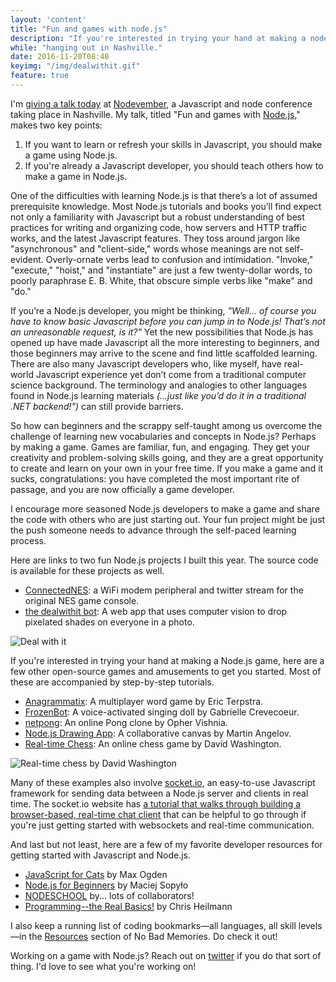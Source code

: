 ```yaml
---
layout: 'content'
title: "Fun and games with node.js"
description: "If you're interested in trying your hand at making a node.js game, here are a few open-source games and amusements to get you started."
while: "hanging out in Nashville."
date: 2016-11-20T08:48
keyimg: "/img/dealwithit.gif"
feature: true
---
```


I'm [giving a talk today](http://nobadmemories.com/events/nodevember-2016/) at [Nodevember](http://nodevember.org), a Javascript and node conference taking place in Nashville. My talk, titled "Fun and games with [Node.js](http://nodejs.org)," makes two key points:

1. If you want to learn or refresh your skills in Javascript, you should make a game using Node.js. 
2. If you're already a Javascript developer, you should teach others how to make a game in Node.js.

One of the difficulties with learning Node.js is that there’s a lot of assumed prerequisite knowledge. Most Node.js tutorials and books you’ll find expect not only a familiarity with Javascript but a robust understanding of best practices for writing and organizing code, how servers and HTTP traffic works, and the latest Javascript features. They toss around jargon like "asynchronous" and "client-side," words whose meanings are not self-evident. Overly-ornate verbs lead to confusion and intimidation. "Invoke," "execute," "hoist," and "instantiate" are just a few twenty-dollar words, to poorly paraphrase E. B. White, that obscure simple verbs like "make" and "do."

If you’re a Node.js developer, you might be thinking, *"Well... of course you have to know basic Javascript before you can jump in to Node.js! That’s not an unreasonable request, is it?"* Yet the new possibilities that Node.js has opened up have made Javascript all the more interesting to beginners, and those beginners may arrive to the scene and find little scaffolded learning. There are also many Javascript developers who, like myself, have real-world Javascript experience yet don’t come from a traditional computer science background. The terminology and analogies to other languages found in Node.js learning materials *(...just like you’d do it in a traditional .NET backend!")* can still provide barriers.

So how can beginners and the scrappy self-taught among us overcome the challenge of learning new vocabularies and concepts in Node.js? Perhaps by making a game. Games are familiar, fun, and engaging. They get your creativity and problem-solving skills going, and they are a great opportunity to create and learn on your own in your free time. If you make a game and it sucks, congratulations: you have completed the most important rite of passage, and you are now officially a game developer.

I encourage more seasoned Node.js developers to make a game and share the code with others who are just starting out. Your fun project might be just the push someone needs to advance through the self-paced learning process.

Here are links to two fun Node.js projects I built this year. The source code is available for these projects as well.
 - [ConnectedNES](http://www.nobadmemories.com/connectednes): a WiFi modem peripheral and twitter stream for the original NES game console.
 - [the dealwithit bot](http://www.nobadmemories.com/dealwithit): A web app that uses computer vision to drop pixelated shades on everyone in a photo.

![Deal with it](/img/dealwithit.gif)

If you're interested in trying your hand at making a Node.js game, here are a few other open-source games and amusements to get you started. Most of these are accompanied by step-by-step tutorials. 
 - [Anagrammatix](https://modernweb.com/2013/09/30/building-multiplayer-games-with-node-js-and-socket-io/): A multiplayer word game by Eric Terpstra.
 - [FrozenBot](http://frozenbot.azurewebsites.net/): A voice-activated singing doll by Gabrielle Crevecoeur.
 - [netpong](https://github.com/OpherV/netpong): An online Pong clone by Opher Vishnia.
 - [Node.js Drawing App](http://tutorialzine.com/2012/08/nodejs-drawing-game/): A collaborative canvas by Martin Angelov.
 - [Real-time Chess](http://dwcares.com/2015/10/21/realchess/): An online chess game by David Washington.

![Real-time chess by David Washington](/img/chess.png)

Many of these examples also involve [socket.io](http://socket.io), an easy-to-use Javascript framework for sending data between a Node.js server and clients in real time. The socket.io website has [a tutorial that walks through building a browser-based, real-time chat client](http://socket.io/get-started/) that can be helpful to go through if you're just getting started with websockets and real-time communication.

And last but not least, here are a few of my favorite developer resources for getting started with Javascript and Node.js.
 - [JavaScript for Cats](http://jsforcats.com/) by Max Ogden
 - [Node.js for Beginners](https://code.tutsplus.com/tutorials/nodejs-for-beginners--net-26314) by Maciej Sopyło
 - [NODESCHOOL](https://nodeschool.io/) by... lots of collaborators!
 - [Programming--the Real Basics!](https://dev.opera.com/articles/programming-the-real-basics/) by Chris Heilmann

I also keep a running list of coding bookmarks&mdash;all languages, all skill levels&mdash;in the [Resources](http://www.nobadmemories.com/resources) section of No Bad Memories. Do check it out!

Working on a game with Node.js? Reach out on [twitter](http://www.twitter.com/partytimehxlnt) if you do that sort of thing. I'd love to see what you're working on!
